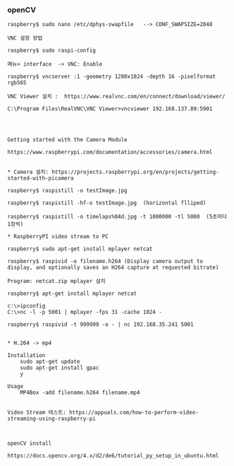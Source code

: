 ### openCV

    raspberry$ sudo nano /etc/dphys-swapfile   --> CONF_SWAPSIZE=2048
    
    VNC 설정 방법
    
    raspberry$ sudo raspi-config
    
    메뉴> interface  -> VNC: Enable
    
    raspberry$ vncserver :1 -geometry 1280x1024 -depth 16 -pixelformat rgb565
    
    VNC Viewer 설치 :  https://www.realvnc.com/en/connect/download/viewer/
    
    C:\Program Files\RealVNC\VNC Viewer>vncviewer 192.168.137.89:5901
    
    
    
       
    Getting started with the Camera Module
    
    https://www.raspberrypi.com/documentation/accessories/camera.html
    
    
    * Camera 설치: https://projects.raspberrypi.org/en/projects/getting-started-with-picamera
    
    raspberry$ raspistill -o testImage.jpg
    
    raspberry$ raspistill -hf-o testImage.jpg  (horizontal flliped)
    
    raspberry$ raspistill -o timelaps%04d.jpg -t 1000000 -tl 5000  (5초마다 1장씩)
    
    * RaspberryPI video stream to PC
    
    raspberry$ sudo apt-get install mplayer netcat
    
    raspberry$ raspivid -o filename.h264 (Display camera output to display, and optionally saves an H264 capture at requested bitrate)
    
    Program: netcat.zip mplayer 설치
    
    raspberry$ apt-get install mplayer netcat
    
    c:\>ipconfig
    C:\>nc -l -p 5001 | mplayer -fps 31 -cache 1024 -
    
    raspberry$ raspivid -t 999999 -o - | nc 192.168.35.241 5001   

    
    * H.264 -> mp4
    
    Installation
        sudo apt-get update
        sudo apt-get install gpac
        y

    Usage
        MP4Box -add filename.h264 filename.mp4
    
    
    Video Stream 테스트: https://appuals.com/how-to-perform-video-streaming-using-raspberry-pi
    
    
    
    openCV install

    https://docs.opencv.org/4.x/d2/de6/tutorial_py_setup_in_ubuntu.html
